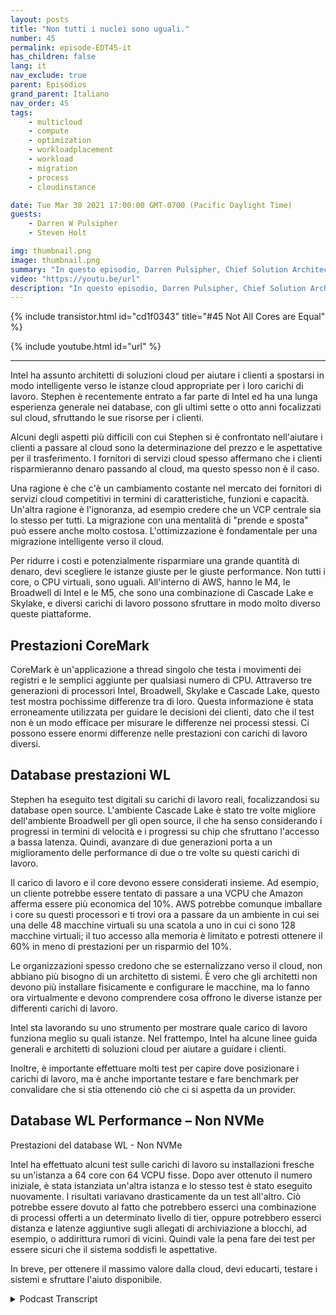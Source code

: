 ```yaml
---
layout: posts
title: "Non tutti i nuclei sono uguali."
number: 45
permalink: episode-EDT45-it
has_children: false
lang: it
nav_exclude: true
parent: Episódios
grand_parent: Italiano
nav_order: 45
tags:
    - multicloud
    - compute
    - optimization
    - workloadplacement
    - workload
    - migration
    - process
    - cloudinstance

date: Tue Mar 30 2021 17:00:00 GMT-0700 (Pacific Daylight Time)
guests:
    - Darren W Pulsipher
    - Steven Holt

img: thumbnail.png
image: thumbnail.png
summary: "In questo episodio, Darren Pulsipher, Chief Solution Architect di Intel, e Stephen Holt, Cloud Solution Architect di Intel, discutono dell'ottimizzazione del cloud e degli studi che dimostrano che i core si comportano in modo diverso per diversi carichi di lavoro."
video: "https://youtu.be/url"
description: "In questo episodio, Darren Pulsipher, Chief Solution Architect di Intel, e Stephen Holt, Cloud Solution Architect di Intel, discutono dell'ottimizzazione del cloud e degli studi che dimostrano che i core si comportano in modo diverso per diversi carichi di lavoro."
---
```


<div>
{% include transistor.html id="cd1f0343" title="#45 Not All Cores are Equal" %}

{% include youtube.html id="url" %}
</div>

---

Intel ha assunto architetti di soluzioni cloud per aiutare i clienti a spostarsi in modo intelligente verso le istanze cloud appropriate per i loro carichi di lavoro. Stephen è recentemente entrato a far parte di Intel ed ha una lunga esperienza generale nei database, con gli ultimi sette o otto anni focalizzati sul cloud, sfruttando le sue risorse per i clienti.

Alcuni degli aspetti più difficili con cui Stephen si è confrontato nell'aiutare i clienti a passare al cloud sono la determinazione del prezzo e le aspettative per il trasferimento. I fornitori di servizi cloud spesso affermano che i clienti risparmieranno denaro passando al cloud, ma questo spesso non è il caso.

Una ragione è che c'è un cambiamento costante nel mercato dei fornitori di servizi cloud competitivi in termini di caratteristiche, funzioni e capacità. Un'altra ragione è l'ignoranza, ad esempio credere che un VCP centrale sia lo stesso per tutti. La migrazione con una mentalità di "prende e sposta" può essere anche molto costosa. L'ottimizzazione è fondamentale per una migrazione intelligente verso il cloud.

Per ridurre i costi e potenzialmente risparmiare una grande quantità di denaro, devi scegliere le istanze giuste per le giuste performance. Non tutti i core, o CPU virtuali, sono uguali. All'interno di AWS, hanno le M4, le Broadwell di Intel e le M5, che sono una combinazione di Cascade Lake e Skylake, e diversi carichi di lavoro possono sfruttare in modo molto diverso queste piattaforme.

## Prestazioni CoreMark

CoreMark è un'applicazione a thread singolo che testa i movimenti dei registri e le semplici aggiunte per qualsiasi numero di CPU. Attraverso tre generazioni di processori Intel, Broadwell, Skylake e Cascade Lake, questo test mostra pochissime differenze tra di loro. Questa informazione è stata erroneamente utilizzata per guidare le decisioni dei clienti, dato che il test non è un modo efficace per misurare le differenze nei processi stessi. Ci possono essere enormi differenze nelle prestazioni con carichi di lavoro diversi.

## Database prestazioni WL

Stephen ha eseguito test digitali su carichi di lavoro reali, focalizzandosi su database open source. L'ambiente Cascade Lake è stato tre volte migliore dell'ambiente Broadwell per gli open source, il che ha senso considerando i progressi in termini di velocità e i progressi su chip che sfruttano l'accesso a bassa latenza. Quindi, avanzare di due generazioni porta a un miglioramento delle performance di due o tre volte su questi carichi di lavoro.

Il carico di lavoro e il core devono essere considerati insieme. Ad esempio, un cliente potrebbe essere tentato di passare a una VCPU che Amazon afferma essere più economica del 10%. AWS potrebbe comunque imballare i core su questi processori e ti trovi ora a passare da un ambiente in cui sei una delle 48 macchine virtuali su una scatola a uno in cui ci sono 128 macchine virtuali; il tuo accesso alla memoria è limitato e potresti ottenere il 60% in meno di prestazioni per un risparmio del 10%.

Le organizzazioni spesso credono che se esternalizzano verso il cloud, non abbiano più bisogno di un architetto di sistemi. È vero che gli architetti non devono più installare fisicamente e configurare le macchine, ma lo fanno ora virtualmente e devono comprendere cosa offrono le diverse istanze per differenti carichi di lavoro.

Intel sta lavorando su uno strumento per mostrare quale carico di lavoro funziona meglio su quali istanze. Nel frattempo, Intel ha alcune linee guida generali e architetti di soluzioni cloud per aiutare a guidare i clienti.

Inoltre, è importante effettuare molti test per capire dove posizionare i carichi di lavoro, ma è anche importante testare e fare benchmark per convalidare che si stia ottenendo ciò che ci si aspetta da un provider.

## Database WL Performance – Non NVMe

Prestazioni del database WL - Non NVMe

Intel ha effettuato alcuni test sulle carichi di lavoro su installazioni fresche su un'istanza a 64 core con 64 VCPU fisse. Dopo aver ottenuto il numero iniziale, è stata istanziata un'altra istanza e lo stesso test è stato eseguito nuovamente. I risultati variavano drasticamente da un test all'altro. Ciò potrebbe essere dovuto al fatto che potrebbero esserci una combinazione di processi offerti a un determinato livello di tier, oppure potrebbero esserci distanza e latenze aggiuntive sugli allegati di archiviazione a blocchi, ad esempio, o addirittura rumori di vicini. Quindi vale la pena fare dei test per essere sicuri che il sistema soddisfi le aspettative.

In breve, per ottenere il massimo valore dalla cloud, devi educarti, testare i sistemi e sfruttare l'aiuto disponibile.



<details>
<summary> Podcast Transcript </summary>

<p></p>

</details>

